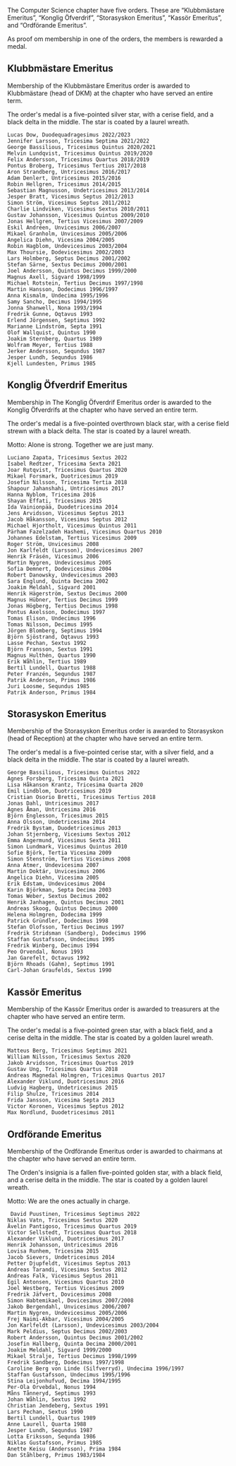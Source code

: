 The Computer Science chapter have five orders. These are “Klubbmästare Emeritus”, “Konglig Öfverdrif”, “Storasyskon Emeritus”, “Kassör Emeritus”, and “Ordförande Emeritus”.

As proof om membership in one of the orders, the members is rewarded a medal.

## Klubbmästare Emeritus

Membership of the Klubbmästare Emeritus order is awarded to Klubbmästare (head of DKM) at the chapter who have served an entire term.

The order's medal is a five-pointed silver star, with a cerise field, and a black delta in the middle. The star is coated by a laurel wreath.

    Lucas Dow, Duodequadragesimus 2022/2023
    Jennifer Larsson, Tricesima Septima 2021/2022
    George Bassilious, Tricesimus Quintus 2020/2021
    Melvin Lundqvist, Tricesimus Quintus 2019/2020
    Felix Andersson, Tricesimus Quartus 2018/2019
    Pontus Broberg, Tricesimus Tertius 2017/2018
    Aron Strandberg, Untricesimus 2016/2017
    Adam Denlert, Untricesimus 2015/2016
    Robin Hellgren, Tricesimus 2014/2015
    Sebastian Magnusson, Undetricesimus 2013/2014
    Jesper Bratt, Vicesimus Septus 2012/2013
    Simon Ström, Vicesimus Septus 2011/2012
    Charlie Lindviken, Vicesimus Sextus 2010/2011
    Gustav Johansson, Vicesimus Quintus 2009/2010
    Jonas Hellgren, Tertius Vicesimus 2007/2009
    Eskil Andréen, Unvicesimus 2006/2007
    Mikael Granholm, Unvicesimus 2005/2006
    Angelica Diehn, Vicesima 2004/2005
    Robin Hagblom, Undevicesimus 2003/2004
    Max Thoursie, Dodevicesimus 2002/2003
    Lars Holmberg, Septus Decimus 2001/2002
    Stefan Särne, Sextus Decimus 2000/2001
    Joel Andersson, Quintus Decimus 1999/2000
    Magnus Axell, Sigvard 1998/1999
    Michael Rotstein, Tertius Decimus 1997/1998
    Martin Hansson, Dodecimus 1996/1997
    Anna Kismalm, Undecima 1995/1996
    Samy Sancho, Decimus 1994/1995
    Jonna Shanwell, Nona 1993/1994
    Fredrik Gunne, Oqtavus 1993
    Erlend Jörgensen, Septimus 1992
    Marianne Lindström, Septa 1991
    Olof Wallquist, Quintus 1990
    Joakim Sternberg, Quartus 1989
    Wolfram Meyer, Tertius 1988
    Jerker Andersson, Sequndus 1987
    Jesper Lundh, Sequndus 1986
    Kjell Lundesten, Primus 1985
## Konglig Öfverdrif Emeritus

Membership in The Konglig Öfverdrif Emeritus order is awarded to the Konglig Öfverdrifs at the chapter who have served an entire term.

The order's medal is a five-pointed overthrown black star, with a cerise field strewn with a black delta.  The star is coated by a laurel wreath.

Motto: Alone is strong. Together we are just many. 

    Luciano Zapata, Tricesimus Sextus 2022
    Isabel Redtzer, Tricesima Sexta 2021
    Joar Rutqvist, Tricesimus Quartus 2020
    Mikael Forsmark, Duotricesimus 2019
    Josefin Nilsson, Tricesima Tertia 2018
    Shapour Jahanshahi, Untricesimus 2017
    Hanna Nyblom, Tricesima 2016
    Shayan Effati, Tricesimus 2015
    Ida Vainionpää, Duodetricesima 2014
    Jens Arvidsson, Vicesimus Septus 2013
    Jacob Håkansson, Vicesimus Septus 2012
    Michael Hjortholt, Vicesimus Quintus 2011
    Pärham Fazelzadeh Hashemi, Vicesimus Quartus 2010
    Johannes Edelstam, Tertius Vicesimus 2009
    Roger Ström, Unvicesimus 2008
    Jon Karlfeldt (Larsson), Undevicesimus 2007
    Henrik Fräsén, Vicesimus 2006
    Martin Nygren, Undevicesimus 2005
    Sofia Demnert, Dodevicesimus 2004
    Robert Danowsky, Undevicesimus 2003
    Sara Englund, Quinta Decima 2002
    Joakim Meldahl, Sigvard 2001
    Henrik Hägerström, Sextus Decimus 2000
    Magnus Hübner, Tertius Decimus 1999
    Jonas Högberg, Tertius Decimus 1998
    Pontus Axelsson, Dodecimus 1997
    Tomas Elison, Undecimus 1996
    Tomas Nilsson, Decimus 1995
    Jörgen Blomberg, Septimus 1994
    Björn Sjöstrand, Oqtavus 1993
    Lasse Pechan, Sextus 1992
    Björn Fransson, Sextus 1991
    Magnus Hulthén, Quartus 1990
    Erik Wåhlin, Tertius 1989
    Bertil Lundell, Quartus 1988
    Peter Franzén, Sequndus 1987
    Patrik Anderson, Primus 1986
    Juri Loosme, Sequndus 1985
    Patrik Anderson, Primus 1984

## Storasyskon Emeritus

Membership of the Storasyskon Emeritus order is awarded to Storasyskon (head of Reception) at the chapter who have served an entire term.

The order's medal is a five-pointed cerise star, with a silver field, and a black delta in the middle. The star is coated by a laurel wreath.
    
    George Bassilious, Tricesimus Quintus 2022
    Agnes Forsberg, Tricesima Quinta 2021
    Lisa Håkanson Krantz, Tricesima Quarta 2020
    Emil Lindblom, Duotricesimus 2019
    Cristian Osorio Bretti, Tricesimus Tertius 2018
    Jonas Dahl, Untricesimus 2017
    Agnes Åman, Untricesima 2016
    Björn Englesson, Tricesimus 2015
    Anna Olsson, Undetricesima 2014
    Fredrik Bystam, Duodetricesimus 2013
    Johan Stjernberg, Vicesiums Sextus 2012
    Emma Angermund, Vicesimus Sexta 2011
    Simon Lundmark, Vicesimus Quintus 2010
    Sofie Björk, Tertia Vicesima 2009
    Simon Stenström, Tertius Vicesimus 2008
    Anna Atmer, Undevicesima 2007
    Martin Doktár, Unvicesimus 2006
    Angelica Diehn, Vicesima 2005
    Erik Edstam, Undevicesimus 2004
    Karin Björkman, Septa Decima 2003
    Tomas Weber, Sextus Decimus 2002
    Henrik Janhagen, Quintus Decimus 2001
    Andreas Skoog, Quintus Decimus 2000
    Helena Holmgren, Dodecima 1999
    Patrick Gründler, Dodecimus 1998
    Stefan Olofsson, Tertius Decimus 1997
    Fredrik Stridsman (Sandberg), Dodecimus 1996
    Staffan Gustafsson, Undecimus 1995
    Fredrik Winberg, Decimus 1994
    Peo Orvendal, Nonus 1993
    Jan Garefelt, Octavus 1992
    Björn Rhoads (Gahm), Septimus 1991
    Carl-Johan Graufelds, Sextus 1990

## Kassör Emeritus

Membership of the Kassör Emeritus order is awarded to treasurers at the chapter who have served an entire term.

The order's medal is a five-pointed green star, with a black field, and a cerise delta in the middle. The star is coated by a golden laurel wreath.

    Matteus Berg, Tricesimus Septimus 2021
    William Nilsson, Tricesimus Sextus 2020
    Jakob Arvidsson, Tricesimus Quartus 2019
    Gustav Ung, Tricesimus Quartus 2018
    Andreas Magnedal Holmgren, Tricesimus Quartus 2017
    Alexander Viklund, Duotricesimus 2016
    Ludvig Hagberg, Undetricesimus 2015
    Filip Shulze, Tricesimus 2014
    Frida Jansson, Vicesima Septa 2013
    Victor Koronen, Vicesimus Septus 2012
    Max Nordlund, Duodetricesimus 2011

## Ordförande Emeritus

Membership of the Ordförande Emeritus order is awarded to chairmans at the chapter who have served an entire term.

The Orden's insignia is a fallen five-pointed golden star, with a black field, and a cerise delta in the middle. The star is coated by a golden laurel wreath.

Motto: We are the ones actually in charge.

     David Puustinen, Tricesimus Septimus 2022
    Niklas Vatn, Tricesimus Sextus 2020
    Ävelin Pantigoso, Tricesimus Quartus 2019
    Victor Sellstedt, Tricesimus Quartus 2018
    Alexander Viklund, Duotricesimus 2017
    Henrik Johansson, Untricesimus 2016
    Lovisa Runhem, Tricesima 2015
    Jacob Sievers, Undetricesimus 2014
    Petter Djupfeldt, Vicesimus Septus 2013
    Andreas Tarandi, Vicesimus Sextus 2012
    Andreas Falk, Vicesimus Septus 2011
    Egil Antonsen, Vicesimus Quartus 2010
    Joel Westberg, Tertius Vicesimus 2009
    Fredrik Jäfvert, Dovicesimus 2008
    Simon Habtemikael, Dovicesimus 2007/2008
    Jakob Bergendahl, Unvicesimus 2006/2007
    Martin Nygren, Undevicesimus 2005/2006
    Frej Naimi-Akbar, Vicesimus 2004/2005
    Jon Karlfeldt (Larsson), Undevicesimus 2003/2004
    Mark Peldius, Septus Decimus 2002/2003
    Robert Andersson, Quintus Decimus 2001/2002
    Josefin Hallberg, Quinta Decima 2000/2001
    Joakim Meldahl, Sigvard 1999/2000
    Mikael Stralje, Tertius Decimus 1998/1999
    Fredrik Sandberg, Dodecimus 1997/1998
    Caroline Berg von Linde (Silfverryd), Undecima 1996/1997
    Staffan Gustafsson, Undecimus 1995/1996
    Stina Leijonhufvud, Decima 1994/1995
    Per-Ola Orvebdal, Nonus 1994
    Måns Tånneryd, Septimus 1993
    Johan Wåhlin, Sextus 1992
    Christian Jendeberg, Sextus 1991
    Lars Pechan, Sextus 1990
    Bertil Lundell, Quartus 1989
    Anne Laurell, Quarta 1988
    Jesper Lundh, Sequndus 1987
    Lotta Eriksson, Sequnda 1986
    Niklas Gustafsson, Primus 1985
    Anette Keisu (Andersson), Prima 1984
    Dan Ståhlberg, Primus 1983/1984
